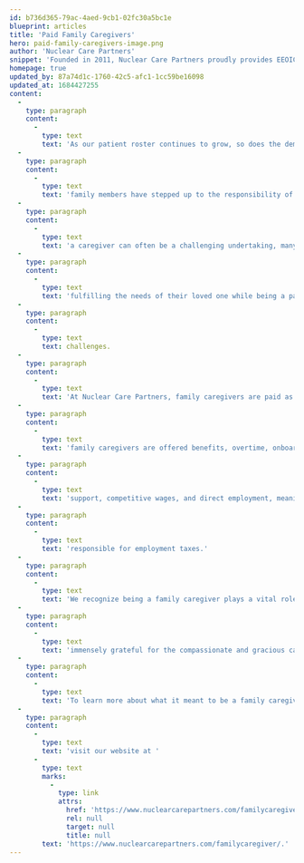 ```yaml
---
id: b736d365-79ac-4aed-9cb1-02fc30a5bc1e
blueprint: articles
title: 'Paid Family Caregivers'
hero: paid-family-caregivers-image.png
author: 'Nuclear Care Partners'
snippet: 'Founded in 2011, Nuclear Care Partners proudly provides EEOICPA benefits guidance, advocacy, and no-cost in-home care to former atomic workers who have developed serious illnesses due to their workplace exposure to harmful radiation and toxic chemicals. Our founding belief holds that these brave men and women, who enhanced our nation’s security, deserve kind, compassionate, and the highest quality care available.'
homepage: true
updated_by: 87a74d1c-1760-42c5-afc1-1cc59be16098
updated_at: 1684427255
content:
  -
    type: paragraph
    content:
      -
        type: text
        text: 'As our patient roster continues to grow, so does the demand for caregivers. Fortunately, many'
  -
    type: paragraph
    content:
      -
        type: text
        text: 'family members have stepped up to the responsibility of caring for their loved ones. While being'
  -
    type: paragraph
    content:
      -
        type: text
        text: 'a caregiver can often be a challenging undertaking, many of our family caregivers agree that'
  -
    type: paragraph
    content:
      -
        type: text
        text: 'fulfilling the needs of their loved one while being a part of their health journey far outweighs the'
  -
    type: paragraph
    content:
      -
        type: text
        text: challenges.
  -
    type: paragraph
    content:
      -
        type: text
        text: 'At Nuclear Care Partners, family caregivers are paid as staff, not contractors. This means, our'
  -
    type: paragraph
    content:
      -
        type: text
        text: 'family caregivers are offered benefits, overtime, onboarding and ongoing training and'
  -
    type: paragraph
    content:
      -
        type: text
        text: 'support, competitive wages, and direct employment, meaning the caregiver is not'
  -
    type: paragraph
    content:
      -
        type: text
        text: 'responsible for employment taxes.'
  -
    type: paragraph
    content:
      -
        type: text
        text: 'We recognize being a family caregiver plays a vital role in the health of loved ones and are'
  -
    type: paragraph
    content:
      -
        type: text
        text: 'immensely grateful for the compassionate and gracious care our caregivers provide everyday!'
  -
    type: paragraph
    content:
      -
        type: text
        text: 'To learn more about what it meant to be a family caregiver with Nuclear Care Partners, please'
  -
    type: paragraph
    content:
      -
        type: text
        text: 'visit our website at '
      -
        type: text
        marks:
          -
            type: link
            attrs:
              href: 'https://www.nuclearcarepartners.com/familycaregiver/.'
              rel: null
              target: null
              title: null
        text: 'https://www.nuclearcarepartners.com/familycaregiver/.'
---
```

